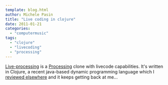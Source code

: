 ```yaml
---
template: blog.html
author: Michele Pasin
title: "Live coding in clojure"
date: 2011-01-21
categories: 
  - "computermusic"
tags: 
  - "clojure"
  - "livecoding"
  - "processing"
---
```


[Live-processing](http://automata.cc/live-processing) is a [Processing](http://processing.org/) clone with livecode capabilities. It's written in Clojure, a recent java-based dynamic programming language which I [reviewed elsewhere](http://www.michelepasin.org/blog/2010/11/25/clojure-or-not-clojure/) and it keeps getting back at me...
